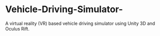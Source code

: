 # Vehicle-Driving-Simulator-
A virtual reality (VR) based vehicle driving simulator using Unity 3D and Oculus Rift. 
